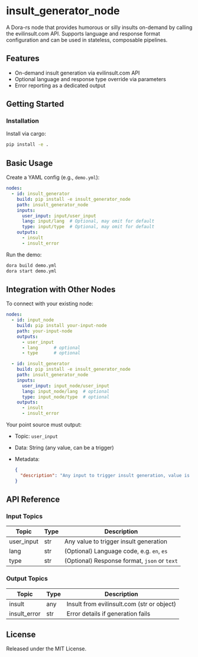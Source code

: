 # insult_generator_node

A Dora-rs node that provides humorous or silly insults on-demand by calling the evilinsult.com API. Supports language and response format configuration and can be used in stateless, composable pipelines. 

## Features
- On-demand insult generation via evilinsult.com API
- Optional language and response type override via parameters
- Error reporting as a dedicated output

## Getting Started

### Installation
Install via cargo:
```bash
pip install -e .
```

## Basic Usage

Create a YAML config (e.g., `demo.yml`):

```yaml
nodes:
  - id: insult_generator
    build: pip install -e insult_generator_node
    path: insult_generator_node
    inputs:
      user_input: input/user_input
      lang: input/lang  # Optional, may omit for default
      type: input/type  # Optional, may omit for default
    outputs:
      - insult
      - insult_error
```

Run the demo:

```bash
dora build demo.yml
dora start demo.yml
```

## Integration with Other Nodes

To connect with your existing node:

```yaml
nodes:
  - id: input_node
    build: pip install your-input-node
    path: your-input-node
    outputs:
      - user_input
      - lang      # optional
      - type      # optional

  - id: insult_generator
    build: pip install -e insult_generator_node
    path: insult_generator_node
    inputs:
      user_input: input_node/user_input
      lang: input_node/lang  # optional
      type: input_node/type  # optional
    outputs:
      - insult
      - insult_error
```

Your point source must output:

* Topic: `user_input`
* Data: String (any value, can be a trigger)
* Metadata:

  ```json
  {
    "description": "Any input to trigger insult generation, value is ignored"
  }
  ```

## API Reference

### Input Topics

| Topic       | Type   | Description                                  |
| ----------- | ------ | -------------------------------------------- |
| user_input  | str    | Any value to trigger insult generation       |
| lang        | str    | (Optional) Language code, e.g. `en`, `es`    |
| type        | str    | (Optional) Response format, `json` or `text` |

### Output Topics

| Topic        | Type   | Description                                |
| ------------ | ------ | ------------------------------------------ |
| insult       | any    | Insult from evilinsult.com (str or object) |
| insult_error | str    | Error details if generation fails          |

## License

Released under the MIT License.
